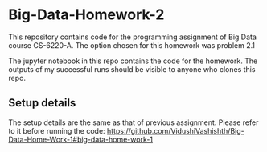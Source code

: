 # Big-Data-Homework-2

This repository contains code for the programming assignment of Big Data course CS-6220-A. The option chosen for this homework was problem 2.1

The jupyter notebook in this repo contains the code for the homework. The outputs of my successful runs should be visible to anyone who clones this repo. 

## Setup details
The setup details are the same as that of previous assignment. Please refer to it before running the code: https://github.com/VidushiVashishth/Big-Data-Home-Work-1#big-data-home-work-1
